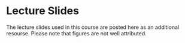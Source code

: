 # Lecture Slides

The lecture slides used in this course are posted here as an additional resourse.  Please note that figures are not well attributed.